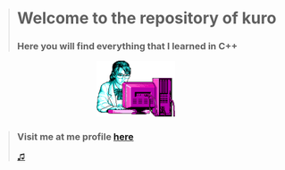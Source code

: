 ># **Welcome to the repository of kuro**
>### Here you will find everything that I learned in C++
<div align ="center">
<img alt="c++" height="100" src="Imagenes/retro.png"/>
</div>

>### Visit me at me profile [here](https://github.com/UP210630)
>
>[♫](https://www.youtube.com/watch?v=k_TbOH8iE4U)



